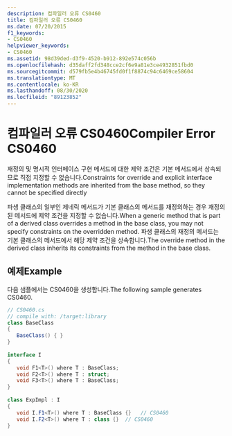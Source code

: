 ```yaml
---
description: 컴파일러 오류 CS0460
title: 컴파일러 오류 CS0460
ms.date: 07/20/2015
f1_keywords:
- CS0460
helpviewer_keywords:
- CS0460
ms.assetid: 98d39ded-d3f9-4520-b912-892e574c056b
ms.openlocfilehash: d35daff2fd348cce2cf6e9a81e3ce4932851fbd0
ms.sourcegitcommit: d579fb5e4b46745fd0f1f8874c94c6469ce58604
ms.translationtype: MT
ms.contentlocale: ko-KR
ms.lasthandoff: 08/30/2020
ms.locfileid: "89123852"
---
```

# <a name="compiler-error-cs0460"></a><span data-ttu-id="aed22-103">컴파일러 오류 CS0460</span><span class="sxs-lookup"><span data-stu-id="aed22-103">Compiler Error CS0460</span></span>
<span data-ttu-id="aed22-104">재정의 및 명시적 인터페이스 구현 메서드에 대한 제약 조건은 기본 메서드에서 상속되므로 직접 지정할 수 없습니다.</span><span class="sxs-lookup"><span data-stu-id="aed22-104">Constraints for override and explicit interface implementation methods are inherited from the base method, so they cannot be specified directly</span></span>  
  
 <span data-ttu-id="aed22-105">파생 클래스의 일부인 제네릭 메서드가 기본 클래스의 메서드를 재정의하는 경우 재정의된 메서드에 제약 조건을 지정할 수 없습니다.</span><span class="sxs-lookup"><span data-stu-id="aed22-105">When a generic method that is part of a derived class overrides a method in the base class, you may not specify constraints on the overridden method.</span></span> <span data-ttu-id="aed22-106">파생 클래스의 재정의 메서드는 기본 클래스의 메서드에서 해당 제약 조건을 상속합니다.</span><span class="sxs-lookup"><span data-stu-id="aed22-106">The override method in the derived class inherits its constraints from the method in the base class.</span></span>  
  
## <a name="example"></a><span data-ttu-id="aed22-107">예제</span><span class="sxs-lookup"><span data-stu-id="aed22-107">Example</span></span>  
 <span data-ttu-id="aed22-108">다음 샘플에서는 CS0460을 생성합니다.</span><span class="sxs-lookup"><span data-stu-id="aed22-108">The following sample generates CS0460.</span></span>  
  
```csharp  
// CS0460.cs  
// compile with: /target:library  
class BaseClass
{  
   BaseClass() { }  
}  
  
interface I  
{  
   void F1<T>() where T : BaseClass;  
   void F2<T>() where T : struct;  
   void F3<T>() where T : BaseClass;  
}  
  
class ExpImpl : I  
{  
   void I.F1<T>() where T : BaseClass {}   // CS0460  
   void I.F2<T>() where T : class {}  // CS0460  
}  
```
